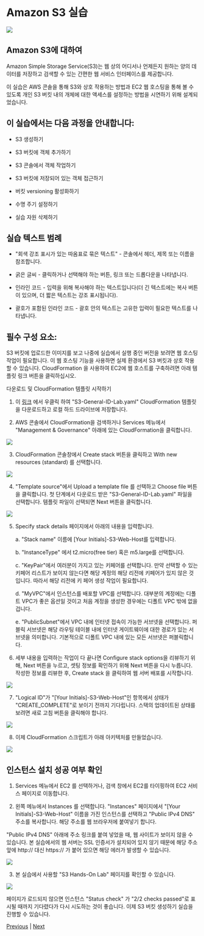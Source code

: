 # Amazon S3 실습

![](../images/s3-icon.png)

## Amazon S3에 대하여

Amazon Simple Storage Service(S3)는 웹 상의 어디서나 언제든지 원하는 양의 데이터를 저장하고 검색할 수 있는 간편한 웹 서비스 인터페이스를 제공합니다.

이 실습은 AWS 콘솔을 통해 S3와 상호 작용하는 방법과 EC2 웹 호스팅을 통해 볼 수 있도록 개인 S3 버킷 내의 개체에 대한 액세스를 설정하는 방법을 시연하기 위해 설계되었습니다.

## 이 실습에서는 다음 과정을 안내합니다:

- S3 생성하기

- S3 버킷에 객체 추가하기

- S3 콘솔에서 객체 작업하기

- S3 버킷에 저장되어 있는 객체 접근하기

- 버킷 versioning 활성화하기

- 수명 주기 설정하기

- 실습 자원 삭제하기

## 실습 텍스트 범례

- "회색 강조 표시가 있는 따옴표로 묶은 텍스트" - 콘솔에서 헤더, 제목 또는 이름을 참조합니다.

- 굵은 글씨 - 클릭하거나 선택해야 하는 버튼, 링크 또는 드롭다운을 나타냅니다.

- 인라인 코드 - 입력을 위해 복사해야 하는 텍스트입니다(더 긴 텍스트에는 복사 버튼이 있으며, 더 짧은 텍스트는 강조 표시됩니다).

- 괄호가 포함된 인라인 코드 - 괄호 안의 텍스트는 고유한 입력이 필요한 텍스트를 나타냅니다.

## 필수 구성 요소:

S3 버킷에 업로드한 이미지를 보고 나중에 실습에서 실행 중인 버전을 보려면 웹 호스팅 작업이 필요합니다. 이 웹 호스팅 기능을 사용하면 실제 환경에서 S3 버킷과 상호 작용할 수 있습니다. CloudFormation 을 사용하여 EC2에 웹 호스트를 구축하려면 아래 템플릿 링크 버튼을 클릭하십시오.

다운로드 및 CloudFormation 템플릿 시작하기

1. 이 [링크](https://static.us-east-1.prod.workshops.aws/public/a24595bd-ccdc-448e-8a16-71e415d3e56b/static/common/s3_general_lab/S3-General-ID-Lab.yaml) 에서 우클릭 하여 "S3-General-ID-Lab.yaml" CloudFormation 템플릿을 다운로드하고 로컬 하드 드라이브에 저장합니다.

2. AWS 콘솔에서 CloudFormation을 검색하거나 Services 메뉴에서 "Management & Governance" 아래에 있는 CloudFormation을 클릭합니다.

![](../images/1.1-s3-lab-open-cf.png)

3. CloudFormation 콘솔창에서 Create stack 버튼을 클릭하고 With new resources (standard) 를 선택합니다.

![](../images/1.2-s3-lab-cf-create-stack.png)

4. "Template source"에서 Upload a template file 를 선택하고 Choose file 버튼을 클릭합니다. 첫 단계에서 다운로드 받은 "S3-General-ID-Lab.yaml" 파일을 선택합니다. 템플릿 파일이 선택되면 Next 버튼을 클릭합니다.

![](../images/1.3-s3-lab-cf-choose-file.png)

5. Specify stack details 페이지에서 아래의 내용을 입력합니다.

    a. "Stack name" 이름에 [Your Initials]-S3-Web-Host를 입력합니다.

    b. "InstanceType" 에서 t2.micro(free tier) 혹은 m5.large를 선택합니다.

    c. "KeyPair"에서 여러분이 가지고 있는 키페어를 선택합니다. 만약 선택할 수 있는 키페어 리스트가 보이지 않는다면 해당 계정의 해당 리전에 키페어가 있지 않은 것입니다. 따라서 해당 리전에 키 페어 생성  작업이 필요합니다.

    d. "MyVPC"에서 인스턴스를 배포할 VPC를 선택합니다. 대부분의 계정에는 디폴트 VPC가 좋은 옵션일 것이고 처음 계정을 생성한 경우에는 디폴트 VPC 밖에 없을 겁니다.

    e. "PublicSubnet"에서 VPC 내에 인터넷 접속이 가능한 서브넷을 선택합니다. 퍼블릭 서브넷은 해당 라우팅 테이블 내에 인터넷 게이트웨이에 대한 경로가 있는 서브넷을 의미합니다. 기본적으로 디폴트 VPC 내에 있는 모든 서브넷은 퍼블릭합니다.

6. 세부 내용을 입력하는 작업이 다 끝나면 Configure stack options을 리뷰하기 위해, Next 버튼을 누르고, 셋팅 정보를 확인하기 위해 Next 버튼을 다시 누릅니다. 작성한 정보를 리뷰한 후, Create stack 을 클릭하여 웹 서버 배포를 시작합니다.

![](../images/1.4-s3-lab-cf-setup.png)

7. "Logical ID"가 "[Your Initials]-S3-Web-Host"인 항목에서 상태가 "CREATE_COMPLETE"로 보이기 전까지 기다립니다. 스택의 업데이트된 상태를 보려면 새로 고침 버튼을 클릭해야 합니다.

![](../images/1.5-s3-lab-cf-complete.png)

8. 이제 CloudFormation 스크립트가 아래 아키텍처를 만들었습니다.

![](../images/S3-Lab-step1.png)

## 인스턴스 설치 성공 여부 확인

1. Services 메뉴에서 EC2 를 선택하거나, 검색 창에서 EC2를 타이핑하여 EC2 서비스 페이지로 이동합니다.

2. 왼쪽 메뉴에서 Instances 를 선택합니다. "Instances" 페이지에서 "[Your Initials]-S3-Web-Host" 이름을 가진 인스턴스를 선택하고 "Public IPv4 DNS" 주소를 복사합니다. 해당 주소를 웹 브라우저에 붙여넣기 합니다.

"Public IPv4 DNS" 아래에 주소 링크를 붙여 넣었을 때, 웹 사이트가 보이지 않을 수 있습니다. 본 실습에서의 웹 서버는 SSL 인증서가 설치되어 있지 않기 때문에 해당 주소 앞에 http:// 대신 https:// 가 붙어 있으면 해당 에러가 발생할 수 있습니다.

![](../images/1.6-copy-past-public-dns(1).png)

3. 본 실습에서 사용할 "S3 Hands-On Lab" 페이지를 확인할 수 있습니다.

![](../images/1.7-s3-hands-on-lab-page.png)

페이지가 로드되지 않으면 인스턴스 "Status check" 가 "2/2 checks passed"로 표시될 때까지 기다렸다가 다시 시도하는 것이 좋습니다.
이제 S3 버킷 생성하기 실습을 진행할 수 있습니다.

[Previous](../60-s3.md) | [Next](./s3/1-s3.md)